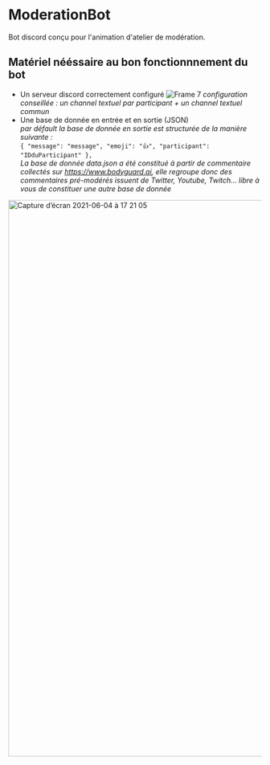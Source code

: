 # ModerationBot
Bot discord conçu pour l'animation d'atelier de modération.
## Matériel nééssaire au bon fonctionnnement du bot
- Un serveur discord correctement configuré
![Frame 7](https://user-images.githubusercontent.com/85356491/120825331-93f4fe80-c559-11eb-8bc8-056086c4eb3b.png)
*configuration conseillée : un channel textuel par participant + un channel textuel commun* 
- Une base de donnée en entrée et en sortie (JSON)  
*par défault la base de donnée en sortie est structurée de la manière suivante :*  
`{
    "message": "message",
    "emoji": "👍",
    "participant": "IDduParticipant"
  },`  
*La base de donnée data.json a été constitué à partir de commentaire collectés sur https://www.bodyguard.ai, elle regroupe donc des commentaires pré-modérés issuent de Twitter, Youtube, Twitch... libre à vous de constituer une autre base de donnée*
<img width="1108" alt="Capture d’écran 2021-06-04 à 17 21 05" src="https://user-images.githubusercontent.com/85356491/120827015-4bd6db80-c55b-11eb-92e5-1a11db8ee8ce.png">
